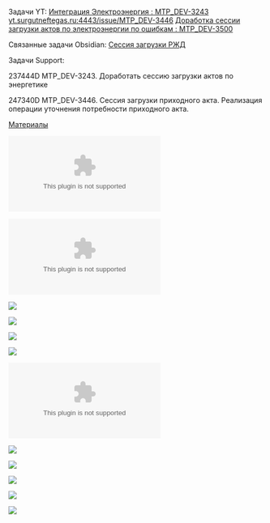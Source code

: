 Задачи YT:
[Интеграция Электроэнергия : MTP_DEV-3243](https://yt.surgutneftegas.ru:4443/issue/MTP_DEV-3243)
[yt.surgutneftegas.ru:4443/issue/MTP_DEV-3446](https://yt.surgutneftegas.ru:4443/issue/MTP_DEV-3446)
[Доработка сессии загрузки актов по электроэнергии по ошибкам : MTP_DEV-3500](https://yt.surgutneftegas.ru:4443/issue/MTP_DEV-3500)

Связанные задачи Obsidian:
[Сессия загрузки РЖД](Сессия%20загрузки%20РЖД.md)

Задачи Support:
<p>237444D MTP_DEV-3243. Доработать сессию загрузки актов по энергетике</p>
<p>247340D MTP_DEV-3446. Сессия загрузки приходного акта. Реализация операции уточнения потребности приходного акта.</p>

<u>Материалы</u>

![](Проект%20ТТ%20по%20интеграции%20(ЭЭ)%20v2.docx)

![](Поля%20соответствия%20по%20услугам%20ЭЭ%20SAP-Global%20v2.xlsx)

![](Pasted%20image%2020250804153915.png)

![](Pasted%20image%2020250811162647.png)

![](msedge_dId2sLpox8.png)

![](Pasted%20image%2020251013114945.png)

![](Ошибка%20при%20распределении%20потребности%20в%20создании%20актов%20по%20ЭЭ.docx)

![](Pasted%20image%2020251015121942.png)

![](Pasted%20image%2020251015122003.png)

![](Pasted%20image%2020251015122037.png)

![](Pasted%20image%2020251015122102.png)

![](Pasted%20image%2020251017072754.png)















